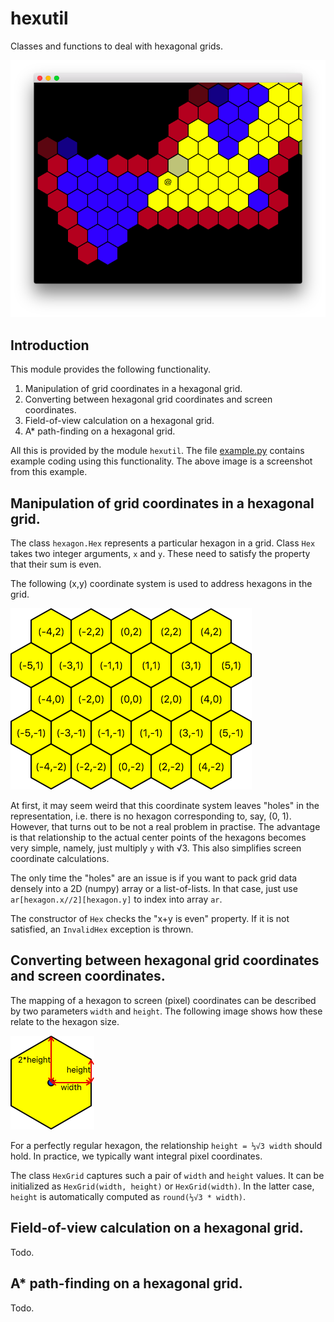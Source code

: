 # hexutil
Classes and functions to deal with hexagonal grids.

![Screenshot of example.py](img/screenshot.png)

## Introduction

This module provides the following functionality.

1. Manipulation of grid coordinates in a hexagonal grid.
2. Converting between hexagonal grid coordinates and screen coordinates.
3. Field-of-view calculation on a hexagonal grid.
4. A\* path-finding on a hexagonal grid.

All this is provided by the module `hexutil`.
The file [example.py](example.py) contains example coding using this functionality.
The above image is a screenshot from this example.

## Manipulation of grid coordinates in a hexagonal grid.

The class `hexagon.Hex` represents a particular hexagon in a grid.
Class `Hex` takes two integer arguments, `x` and `y`. 
These need to satisfy the property that their sum is even.

The following (x,y) coordinate system is used to address hexagons in the grid.

![Hexgrid coordinate system](img/hexcoords.png)

At first, it may seem weird that this coordinate system leaves "holes" in the representation, 
i.e. there is no hexagon corresponding to, say,  (0, 1). However, that turns out to be not a real problem in practise.
The advantage is that relationship to the actual center points of the hexagons becomes very simple, namely, just
multiply `y` with √3. This also simplifies screen coordinate calculations.

The only time the "holes" are an issue is if you want to pack grid data densely into a 2D (numpy) array or a list-of-lists. In that case, just use 
`ar[hexagon.x//2][hexagon.y]` to index into array `ar`.

The constructor of `Hex` checks the "x+y is even" property. If it is not satisfied, an `InvalidHex` exception is thrown.

## Converting between hexagonal grid coordinates and screen coordinates.

The mapping of a hexagon to screen (pixel) coordinates can be described by two parameters `width` and `height`.
The following image shows how these relate to the hexagon size.

![Hexgrid width and height](img/widthheight.png)

For a perfectly regular hexagon, the relationship `height = ⅓√3 width` should hold. In practice, we typically want integral pixel coordinates.

The class `HexGrid` captures such a pair of `width` and `height` values. It can be initialized as `HexGrid(width, height)`
or `HexGrid(width)`. In the latter case, `height` is automatically computed as `round(⅓√3 * width)`.


## Field-of-view calculation on a hexagonal grid.

Todo.

## A\* path-finding on a hexagonal grid.

Todo.

